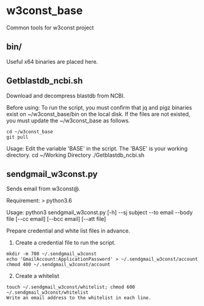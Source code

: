# w3const_base
Common tools for w3const project

## bin/
Useful x64 binaries are placed here.

## Getblastdb_ncbi.sh
Download and decompress blastdb from NCBI.

Before using:
To run the script, you must confirm that jq and pigz binaries exist on ~/w3const_base/bin on the local disk. If the files are not existed, you must update the ~/w3const_base as follows.
~~~
cd ~/w3const_base
git pull
~~~
Usage:
Edit the variable 'BASE' in the script. The 'BASE' is your working directory.
cd ~/Working Directory
./Getblastdb_ncbi.sh

## sendgmail_w3const.py
Sends email from w3const@.

Requirement: > python3.6

Usage:
python3 sendgmail_w3const.py [-h] --sj subject --to email --body file [--cc email] [--bcc email] [--att file]

Prepare credential and white list files in advance.
1. Create a credential file to run the script.
~~~  
mkdir -m 700 ~/.sendgmail_w3const
echo 'GmailAccount:ApplicationPassword' > ~/.sendgmail_w3const/account
chmod 400 ~/.sendgmail_w3const/account
~~~
2. Create a whitelist
~~~
touch ~/.sendgmail_w3const/whitelist; chmod 600 ~/.sendgmail_w3const/whitelist
Write an email address to the whitelist in each line.
~~~
